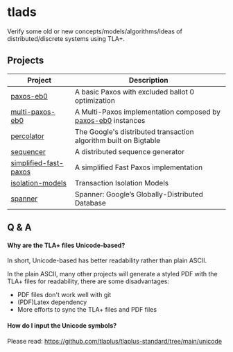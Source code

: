 # tlads

Verify some old or new concepts/models/algorithms/ideas of distributed/discrete systems using TLA+.

## Projects

  | Project                                         | Description                                                                |
  | ---                                             | ---                                                                        |
  | [paxos-eb0](paxos-eb0/)                         | A basic Paxos with excluded ballot 0 optimization                          |
  | [multi-paxos-eb0](multi-paxos-eb0/)             | A Multi-Paxos implementation composed by [paxos-eb0](paxos-eb0/) instances |
  | [percolator](percolator/)                       | The Google's distributed transaction algorithm built on Bigtable           |
  | [sequencer](sequencer/)                         | A distributed sequence generator                                           |
  | [simplified-fast-paxos](simplified-fast-paxos/) | A simplified Fast Paxos implementation                                     |
  | [isolation-models](isolation-models/)           | Transaction Isolation Models                                               |
  | [spanner](spanner/)                    | Spanner: Google’s Globally-Distributed Database                            |

## Q & A

#### Why are the TLA+ files Unicode-based?

In short, Unicode-based has better readability rather than plain ASCII.

In the plain ASCII, many other projects will generate a styled PDF with the
TLA+ files for readability, there are some disadvantages:
+ PDF files don't work well with git
+ (PDF)Latex dependency
+ More efforts to sync the TLA+ files and PDF files

#### How do I input the Unicode symbols?

Please read: https://github.com/tlaplus/tlaplus-standard/tree/main/unicode
